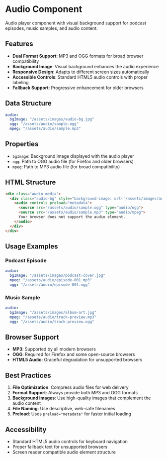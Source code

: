 # Audio Component

Audio player component with visual background support for podcast episodes, music samples, and audio content.

## Features

- **Dual Format Support**: MP3 and OGG formats for broad browser compatibility
- **Background Image**: Visual background enhances the audio experience
- **Responsive Design**: Adapts to different screen sizes automatically
- **Accessible Controls**: Standard HTML5 audio controls with proper labeling
- **Fallback Support**: Progressive enhancement for older browsers

## Data Structure

```yaml
audio:
  bgImage: "/assets/images/audio-bg.jpg"
  ogg: "/assets/audio/sample.ogg"
  mpeg: "/assets/audio/sample.mp3"
```

## Properties

- `bgImage`: Background image displayed with the audio player
- `ogg`: Path to OGG audio file (for Firefox and older browsers)
- `mpeg`: Path to MP3 audio file (for broad compatibility)

## HTML Structure

```html
<div class="audio media">
  <div class="audio-bg" style="background-image: url('/assets/images/audio-bg.jpg')">
    <audio controls preload="metadata">
      <source src="/assets/audio/sample.ogg" type="audio/ogg">
      <source src="/assets/audio/sample.mp3" type="audio/mpeg">
      Your browser does not support the audio element.
    </audio>
  </div>
</div>
```

## Usage Examples

### Podcast Episode
```yaml
audio:
  bgImage: "/assets/images/podcast-cover.jpg"
  mpeg: "/assets/audio/episode-001.mp3"
  ogg: "/assets/audio/episode-001.ogg"
```

### Music Sample
```yaml
audio:
  bgImage: "/assets/images/album-art.jpg"
  mpeg: "/assets/audio/track-preview.mp3"
  ogg: "/assets/audio/track-preview.ogg"
```

## Browser Support

- **MP3**: Supported by all modern browsers
- **OGG**: Required for Firefox and some open-source browsers
- **HTML5 Audio**: Graceful degradation for unsupported browsers

## Best Practices

1. **File Optimization**: Compress audio files for web delivery
2. **Format Support**: Always provide both MP3 and OGG formats
3. **Background Images**: Use high-quality images that complement the audio content
4. **File Naming**: Use descriptive, web-safe filenames
5. **Preload**: Uses `preload="metadata"` for faster initial loading

## Accessibility

- Standard HTML5 audio controls for keyboard navigation
- Proper fallback text for unsupported browsers
- Screen reader compatible audio element structure